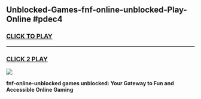 
## Unblocked-Games-fnf-online-unblocked-Play-Online #pdec4
<h3>
<a href="https://news.freeplayer.one?title=fnf-online-unblocked&ref=3">CLICK TO PLAY</a></h3>
<hr>

<h3>
<a href="https://news.freeplayer.one?title=fnf-online-unblocked&ref=3">CLICK 2 PLAY</a>
  
</h3>

<a href="https://news.freeplayer.one?title=fnf-online-unblocked&ref=3"><img src="https://clearcache.store/games.png"></a>


**fnf-online-unblocked games unblocked: Your Gateway to Fun and Accessible Online Gaming**
